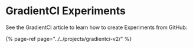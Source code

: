 # GradientCI Experiments

See the GradientCI article to learn how to create Experiments from GitHub:

{% page-ref page="../../projects/gradientci-v2/" %}






